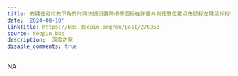 ```yaml
---
title: 右键任务栏右下角的时间快捷设置网络等图标在弹窗外侧任意位置点击鼠标左键鼠标指针会偏移
date: '2024-08-10'
linkTitle: https://bbs.deepin.org/en/post/276353
source: deepin_bbs
description:  深度之家 
disable_comments: true
---
```

NA
